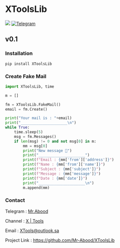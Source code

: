# XToolsLib
![](https://img.shields.io/badge/XToolsLib-orange?style=for-the-badge&logo=python.svg) 
<a href="https://t.me/O0OO2"><img title="Telegram" src="https://img.shields.io/badge/telegram%20Nunm-X | Tools-red.svg?style=for-the-badge&logo=telegram"></a>
## v0.1

### Installation

``` 
pip install XToolsLib
``` 

### Create Fake Mail

``` python
import XToolsLib, time

m = []

fm = XToolsLib.FakeMail()
email = fm.Create()

print("Your mail is : "+email)
print("_____________________\n")
while True:
	time.sleep(5)
	msg = fm.Messages()
	if len(msg) != 0 and not msg[0] in m:
		mm = msg[0]
		print("New message 📧")
		print("_____________________")
		print(f"Email : {mm['from']['address']}")
		print(f"Name : {mm['from']['name']}")
		print(f"Subject : {mm['subject']}")
		print(f"Message : {mm['message']}")
		print(f"Date : {mm['date']}")
		print("_____________________\n")
		m.append(mm)	
```

### Contact
Telegram : [Mr.Abood](https://t.me/O0O0I)

Channel : [X | Tools](https://t.me/O0OO2)

Email : XTools@outlook.sa

Project Link : https://github.com/Mr-Abood/XToolsLib
